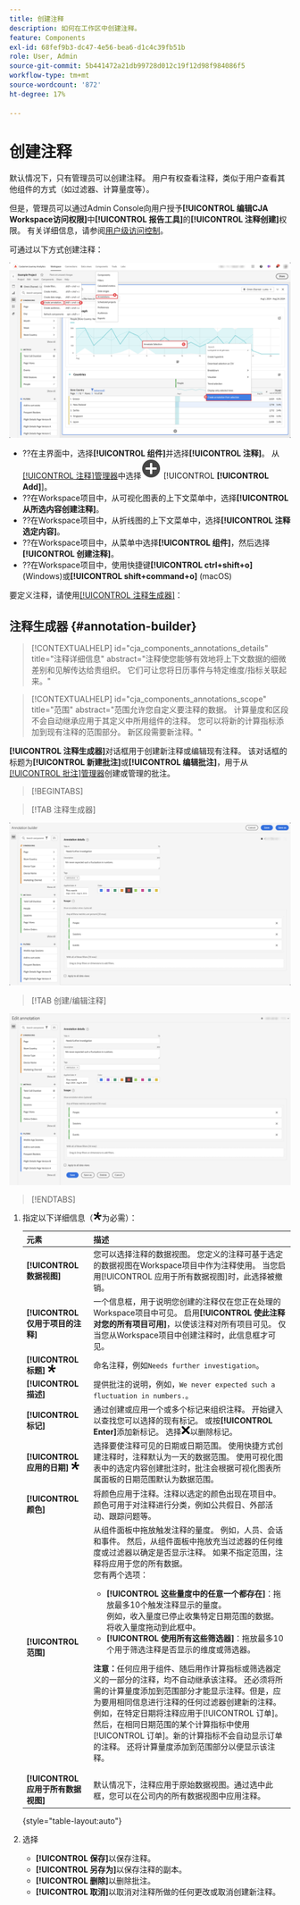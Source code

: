 ```yaml
---
title: 创建注释
description: 如何在工作区中创建注释。
feature: Components
exl-id: 68fef9b3-dc47-4e56-bea6-d1c4c39fb51b
role: User, Admin
source-git-commit: 5b441472a21db99728d012c19f12d98f984086f5
workflow-type: tm+mt
source-wordcount: '872'
ht-degree: 17%

---
```


# 创建注释

默认情况下，只有管理员可以创建注释。 用户有权查看注释，类似于用户查看其他组件的方式（如过滤器、计算量度等）。

但是，管理员可以通过Admin Console向用户授予&#x200B;**[!UICONTROL 编辑CJA Workspace访问权限]**&#x200B;中&#x200B;**[!UICONTROL 报告工具]**&#x200B;的&#x200B;**[!UICONTROL 注释创建]**&#x200B;权限。 有关详细信息，请参阅[用户级访问控制](/help/technotes/access-control.md#user-level-access)。

可通过以下方式创建注释：

![创建注释](assets/create-annotation.png)

* ??在主界面中，选择&#x200B;**[!UICONTROL 组件]**&#x200B;并选择&#x200B;**[!UICONTROL 注释]**。 从[[!UICONTROL 注释]管理器](/help/components/annotations/manage-annotations.md)中选择![AddCircle](/help/assets/icons/AddCircle.svg) [!UICONTROL **[!UICONTROL Add]**]。
* ??在Workspace项目中，从可视化图表的上下文菜单中，选择&#x200B;**[!UICONTROL 从所选内容创建注释]**。
* ??在Workspace项目中，从折线图的上下文菜单中，选择&#x200B;**[!UICONTROL 注释选定内容]**。
* ??在Workspace项目中，从菜单中选择&#x200B;**[!UICONTROL 组件]**，然后选择&#x200B;**[!UICONTROL 创建注释]**。
* ??在Workspace项目中，使用快捷键&#x200B;**[!UICONTROL ctrl+shift+o]** (Windows)或&#x200B;**[!UICONTROL shift+command+o]** (macOS)

要定义注释，请使用[[!UICONTROL 注释生成器]](#annotation-builder)：

<!-- Should we really mention API here. If so, we can do it all over the place in the docs...
| **Use the [Customer Journey Analytics Annotations API](https://developer.adobe.com/cja-apis/docs/endpoints/annotations/)** | The Customer Journey Analytics Annotations APIs allow you to create, update, or retrieve annotations programmatically through Adobe Developer. These APIs use the same data and methods that Adobe uses inside the product UI. |
-->


## 注释生成器 {#annotation-builder}

<!-- markdownlint-disable MD034 -->

>[!CONTEXTUALHELP]
>id="cja_components_annotations_details"
>title="注释详细信息"
>abstract="注释使您能够有效地将上下文数据的细微差别和见解传达给贵组织。 它们可让您将日历事件与特定维度/指标关联起来。"

<!-- markdownlint-enable MD034 -->

<!-- markdownlint-disable MD034 -->

>[!CONTEXTUALHELP]
>id="cja_components_annotations_scope"
>title="范围"
>abstract="范围允许您自定义要注释的数据。 计算量度和区段不会自动继承应用于其定义中所用组件的注释。 您可以将新的计算指标添加到现有注释的范围部分。 新区段需要新注释。"

<!-- markdownlint-enable MD034 -->


**[!UICONTROL 注释生成器]**&#x200B;对话框用于创建新注释或编辑现有注释。 该对话框的标题为&#x200B;**[!UICONTROL 新建批注]**&#x200B;或&#x200B;**[!UICONTROL 编辑批注]**，用于从[[!UICONTROL 批注]管理器](/help/components/annotations/manage-annotations.md)创建或管理的批注。


>[!BEGINTABS]

>[!TAB 注释生成器]

![显示下一节中描述的字段和选项的注释详情窗口。](assets/annotation-builder.png)

>[!TAB 创建/编辑注释]

![显示下一节中描述的字段和选项的注释详情窗口。](assets/create-edit-annotation.png)

>[!ENDTABS]

1. 指定以下详细信息（![必需](/help/assets/icons/Required.svg)为必需）：

   | 元素 | 描述 |
   | --- | --- |
   | **[!UICONTROL 数据视图]** | 您可以选择注释的数据视图。 您定义的注释可基于选定的数据视图在Workspace项目中作为注释使用。 当您启用[!UICONTROL 应用于所有数据视图]时，此选择被撤销。 |
   | **[!UICONTROL 仅用于项目的注释]** | 一个信息框，用于说明您创建的注释仅在您正在处理的Workspace项目中可见。 启用&#x200B;**[!UICONTROL 使此注释对您的所有项目可用]**，以使该注释对所有项目可见。 仅当您从Workspace项目中创建注释时，此信息框才可见。 |
   | **[!UICONTROL 标题]** ![必填](/help/assets/icons/Required.svg) | 命名注释，例如`Needs further investigation`。 |
   | **[!UICONTROL 描述]** | 提供批注的说明，例如，`We never expected such a fluctuation in numbers.`。 |
   | **[!UICONTROL 标记]** | 通过创建或应用一个或多个标记来组织注释。 开始键入以查找您可以选择的现有标记。 或按&#x200B;**[!UICONTROL Enter]**&#x200B;添加新标记。 选择![CrossSize75](/help/assets/icons/CrossSize75.svg)以删除标记。 |
   | **[!UICONTROL 应用的日期]** ![必需](/help/assets/icons/Required.svg) | 选择要使注释可见的日期或日期范围。 使用快捷方式创建注释时，注释默认为一天的数据范围。 使用可视化图表中的选定内容创建批注时，批注会根据可视化图表所属面板的日期范围默认为数据范围。 |
   | **[!UICONTROL 颜色]** | 将颜色应用于注释。注释以选定的颜色出现在项目中。颜色可用于对注释进行分类，例如公共假日、外部活动、跟踪问题等。 |
   | **[!UICONTROL 范围]** | 从组件面板中拖放触发注释的量度。 例如，人员、会话和事件。 然后，从组件面板中拖放充当过滤器的任何维度或过滤器以确定是否显示注释。 如果不指定范围，注释将应用于您的所有数据。 <br/>您有两个选项：<ul><li>**[!UICONTROL 这些量度中的任意一个都存在]**：拖放最多10个触发注释显示的量度。<br/>例如，收入量度已停止收集特定日期范围的数据。 将收入量度拖动到此框中。</li><li>**[!UICONTROL 使用所有这些筛选器]**：拖放最多10个用于筛选注释是否显示的维度或筛选器。</li></ul><p><p>**注意：**&#x200B;任何应用于组件、随后用作计算指标或筛选器定义的一部分的注释，均不自动继承该注释。 还必须将所需的计算量度添加到范围部分才能显示注释。但是，应为要用相同信息进行注释的任何过滤器创建新的注释。 例如，在特定日期将注释应用于[!UICONTROL 订单]。 然后，在相同日期范围的某个计算指标中使用[!UICONTROL 订单]。新的计算指标不会自动显示订单的注释。 还将计算量度添加到范围部分以便显示该注释。 |
   | **[!UICONTROL 应用于所有数据视图]** | 默认情况下，注释应用于原始数据视图。通过选中此框，您可以在公司内的所有数据视图中应用注释。 |

   {style="table-layout:auto"}

1. 选择
   * **[!UICONTROL 保存]**&#x200B;以保存注释。
   * **[!UICONTROL 另存为]**&#x200B;以保存注释的副本。
   * **[!UICONTROL 删除]**&#x200B;以删除批注。
   * **[!UICONTROL 取消]**&#x200B;以取消对注释所做的任何更改或取消创建新注释。
